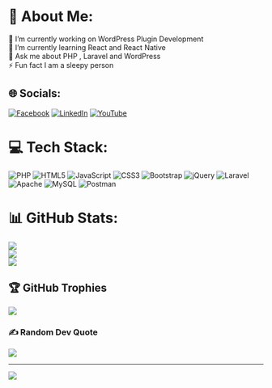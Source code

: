 # 💫 About Me:
🔭 I’m currently working on WordPress Plugin Development<br>🌱 I’m currently learning React and React Native<br>💬 Ask me about PHP , Laravel  and WordPress<br>⚡ Fun fact I am a sleepy person


## 🌐 Socials:
[![Facebook](https://img.shields.io/badge/Facebook-%231877F2.svg?logo=Facebook&logoColor=white)](https://facebook.com/suleman.mumtaz.3) [![LinkedIn](https://img.shields.io/badge/LinkedIn-%230077B5.svg?logo=linkedin&logoColor=white)](https://linkedin.com/in/muhammad-suleman-826551206) [![YouTube](https://img.shields.io/badge/YouTube-%23FF0000.svg?logo=YouTube&logoColor=white)](https://youtube.com/c/UCjALQBu5Jn85RWIvVqIZ5qg) 

# 💻 Tech Stack:
![PHP](https://img.shields.io/badge/php-%23777BB4.svg?style=for-the-badge&logo=php&logoColor=white) ![HTML5](https://img.shields.io/badge/html5-%23E34F26.svg?style=for-the-badge&logo=html5&logoColor=white) ![JavaScript](https://img.shields.io/badge/javascript-%23323330.svg?style=for-the-badge&logo=javascript&logoColor=%23F7DF1E) ![CSS3](https://img.shields.io/badge/css3-%231572B6.svg?style=for-the-badge&logo=css3&logoColor=white) ![Bootstrap](https://img.shields.io/badge/bootstrap-%23563D7C.svg?style=for-the-badge&logo=bootstrap&logoColor=white) ![jQuery](https://img.shields.io/badge/jquery-%230769AD.svg?style=for-the-badge&logo=jquery&logoColor=white) ![Laravel](https://img.shields.io/badge/laravel-%23FF2D20.svg?style=for-the-badge&logo=laravel&logoColor=white) ![Apache](https://img.shields.io/badge/apache-%23D42029.svg?style=for-the-badge&logo=apache&logoColor=white) ![MySQL](https://img.shields.io/badge/mysql-%2300f.svg?style=for-the-badge&logo=mysql&logoColor=white) ![Postman](https://img.shields.io/badge/Postman-FF6C37?style=for-the-badge&logo=postman&logoColor=white)
# 📊 GitHub Stats:
![](https://github-readme-stats.vercel.app/api?username=wehshicoder&theme=dark&hide_border=false&include_all_commits=false&count_private=false)<br/>
![](https://github-readme-streak-stats.herokuapp.com/?user=wehshicoder&theme=dark&hide_border=false)<br/>
![](https://github-readme-stats.vercel.app/api/top-langs/?username=wehshicoder&theme=dark&hide_border=false&include_all_commits=false&count_private=false&layout=compact)

## 🏆 GitHub Trophies
![](https://github-profile-trophy.vercel.app/?username=wehshicoder&theme=radical&no-frame=false&no-bg=true&margin-w=4)

### ✍️ Random Dev Quote
![](https://quotes-github-readme.vercel.app/api?type=horizontal&theme=radical)

---
[![](https://visitcount.itsvg.in/api?id=wehshicoder&icon=0&color=0)](https://visitcount.itsvg.in)

